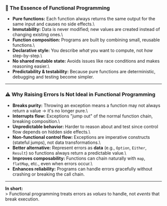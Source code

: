 ### 🌱 The Essence of Functional Programming

- **Pure functions:** Each function always returns the same output for
  the same input and causes no side effects.\
- **Immutability:** Data is never modified; new values are created
  instead of changing existing ones.\
- **Function composition:** Programs are built by combining small,
  reusable functions.\
- **Declarative style:** You describe _what_ you want to compute, not
  _how_ step-by-step.\
- **No shared mutable state:** Avoids issues like race conditions and
  makes reasoning easier.\
- **Predictability & testability:** Because pure functions are
  deterministic, debugging and testing become simpler.

---

### ⚠️ Why Raising Errors Is Not Ideal in Functional Programming

- **Breaks purity:** Throwing an exception means a function may not
  always return a value → it's no longer pure.\
- **Interrupts flow:** Exceptions "jump out" of the normal function
  chain, breaking composition.\
- **Unpredictable behavior:** Harder to reason about and test since
  control flow depends on hidden side effects.\
- **Non-functional control flow:** Exceptions are imperative
  constructs (stateful jumps), not data transformations.\
- **Better alternative:** Represent errors as **data** (e.g.,
  `Option`, `Either`, `Result`) so functions always return a
  predictable value.\
- **Improves composability:** Functions can chain naturally with
  `map`, `flatMap`, etc., even when errors occur.\
- **Enhances reliability:** Programs can handle errors gracefully
  without crashing or breaking the call chain.

---

**In short:**\
\> Functional programming treats errors as _values_ to handle, not
_events_ that break execution.

